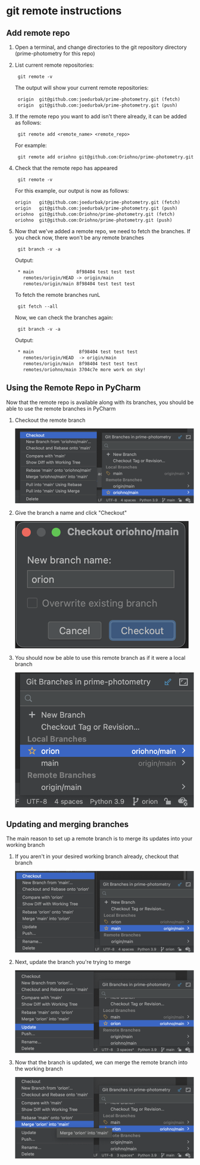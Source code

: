 # git remote instructions

## Add remote repo

1) Open a terminal, and change directories to the git repository directory (prime-photometry for this repo)
2) List current remote repositories:

        git remote -v

    The output will show your current remote repositories:
  
        origin	git@github.com:joedurbak/prime-photometry.git (fetch)
        origin	git@github.com:joedurbak/prime-photometry.git (push) 

3) If the remote repo you want to add isn't there already, it can be added as follows:

        git remote add <remote_name> <remote_repo>

    For example:

        git remote add oriohno git@github.com:Oriohno/prime-photometry.git

4) Check that the remote repo has appeared

        git remote -v

   For this example, our output is now as follows:
  
       origin	git@github.com:joedurbak/prime-photometry.git (fetch)
       origin	git@github.com:joedurbak/prime-photometry.git (push)
       oriohno	git@github.com:Oriohno/prime-photometry.git (fetch)
       oriohno	git@github.com:Oriohno/prime-photometry.git (push)

5) Now that we've added a remote repo, we need to fetch the branches. If you check now, there won't be any remote branches

        git branch -v -a

      Output:
    
        * main                8f98404 test test test
          remotes/origin/HEAD -> origin/main
          remotes/origin/main 8f98404 test test test

      To fetch the remote branches runL
    
        git fetch --all
    
      Now, we can check the branches again:

        git branch -v -a

      Output:

        * main                 8f98404 test test test
          remotes/origin/HEAD  -> origin/main
          remotes/origin/main  8f98404 test test test
          remotes/oriohno/main 3704c7e more work on sky!

## Using the Remote Repo in PyCharm

Now that the remote repo is available along with its branches, you should be able to use the remote branches in PyCharm

1) Checkout the remote branch

   ![image showing the dropdown menu with a remote branch selected](./images/vcs_checkout_branch.png)

2) Give the branch a name and click "Checkout"

   ![image showing the naming screen](./images/name_branch.png)

3) You should now be able to use this remote branch as if it were a local branch

   ![image showing the local branches](./images/local_branches.png)

## Updating and merging branches

The main reason to set up a remote branch is to merge its updates into your working branch

1) If you aren't in your desired working branch already, checkout that branch

   ![image showing the main branch being checked out](./images/working_branch_checkout.png)

2) Next, update the branch you're trying to merge

   ![image showing the remote branch being updated](./images/update_branch.png)

3) Now that the branch is updated, we can merge the remote branch into the working branch

   ![image showing the branches being merged](./images/merge_branches.png)
